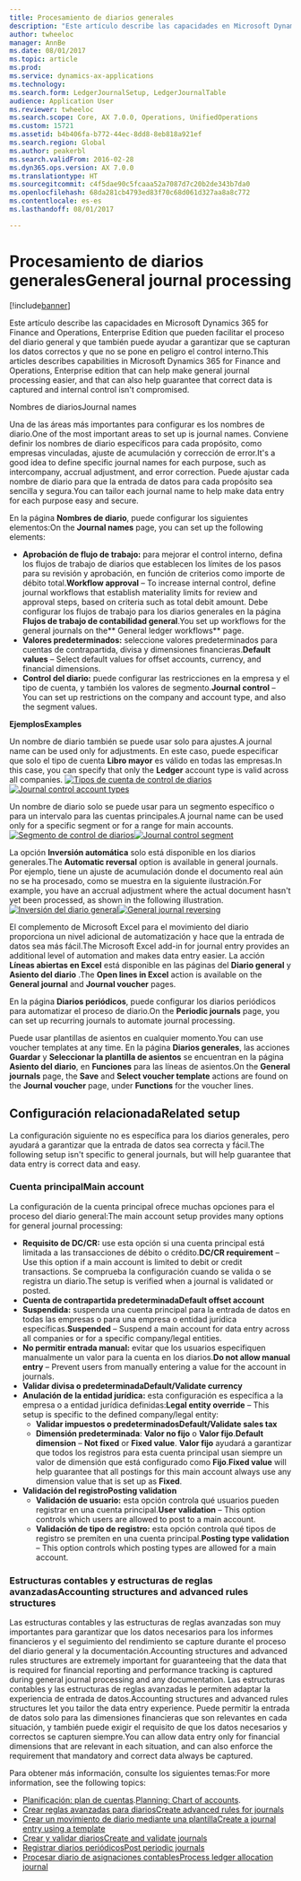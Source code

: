 ```yaml
---
title: Procesamiento de diarios generales
description: "Este artículo describe las capacidades en Microsoft Dynamics 365 for Finance and Operations, Enterprise Edition que pueden facilitar el proceso del diario general y que también puede ayudar a garantizar que se capturan los datos correctos y que no se pone en peligro el control interno."
author: twheeloc
manager: AnnBe
ms.date: 08/01/2017
ms.topic: article
ms.prod: 
ms.service: dynamics-ax-applications
ms.technology: 
ms.search.form: LedgerJournalSetup, LedgerJournalTable
audience: Application User
ms.reviewer: twheeloc
ms.search.scope: Core, AX 7.0.0, Operations, UnifiedOperations
ms.custom: 15721
ms.assetid: b4b406fa-b772-44ec-8dd8-8eb818a921ef
ms.search.region: Global
ms.author: peakerbl
ms.search.validFrom: 2016-02-28
ms.dyn365.ops.version: AX 7.0.0
ms.translationtype: HT
ms.sourcegitcommit: c4f5dae90c5fcaaa52a7087d7c20b2de343b7da0
ms.openlocfilehash: 68da281cb4793ed83f70c68d061d327aa8a8c772
ms.contentlocale: es-es
ms.lasthandoff: 08/01/2017

---
```


# <a name="general-journal-processing"></a><span data-ttu-id="39d55-103">Procesamiento de diarios generales</span><span class="sxs-lookup"><span data-stu-id="39d55-103">General journal processing</span></span>

[!include[banner](../includes/banner.md)]


<span data-ttu-id="39d55-104">Este artículo describe las capacidades en Microsoft Dynamics 365 for Finance and Operations, Enterprise Edition que pueden facilitar el proceso del diario general y que también puede ayudar a garantizar que se capturan los datos correctos y que no se pone en peligro el control interno.</span><span class="sxs-lookup"><span data-stu-id="39d55-104">This articles describes capabilities in Microsoft Dynamics 365 for Finance and Operations, Enterprise edition that can help make general journal processing easier, and that can also help guarantee that correct data is captured and internal control isn't compromised.</span></span>  

<span data-ttu-id="39d55-105">Nombres de diarios</span><span class="sxs-lookup"><span data-stu-id="39d55-105">Journal names</span></span>

<span data-ttu-id="39d55-106">Una de las áreas más importantes para configurar es los nombres de diario.</span><span class="sxs-lookup"><span data-stu-id="39d55-106">One of the most important areas to set up is journal names.</span></span> <span data-ttu-id="39d55-107">Conviene definir los nombres de diario específicos para cada propósito, como empresas vinculadas, ajuste de acumulación y corrección de error.</span><span class="sxs-lookup"><span data-stu-id="39d55-107">It's a good idea to define specific journal names for each purpose, such as intercompany, accrual adjustment, and error correction.</span></span> <span data-ttu-id="39d55-108">Puede ajustar cada nombre de diario para que la entrada de datos para cada propósito sea sencilla y segura.</span><span class="sxs-lookup"><span data-stu-id="39d55-108">You can tailor each journal name to help make data entry for each purpose easy and secure.</span></span> 

<span data-ttu-id="39d55-109">En la página **Nombres de diario**, puede configurar los siguientes elementos:</span><span class="sxs-lookup"><span data-stu-id="39d55-109">On the **Journal names** page, you can set up the following elements:</span></span>

-   <span data-ttu-id="39d55-110">**Aprobación de flujo de trabajo:** para mejorar el control interno, defina los flujos de trabajo de diarios que establecen los límites de los pasos para su revisión y aprobación, en función de criterios como importe de débito total.</span><span class="sxs-lookup"><span data-stu-id="39d55-110">**Workflow approval** – To increase internal control, define journal workflows that establish materiality limits for review and approval steps, based on criteria such as total debit amount.</span></span> <span data-ttu-id="39d55-111">Debe configurar los flujos de trabajo para los diarios generales en la página **Flujos de trabajo de contabilidad general**.</span><span class="sxs-lookup"><span data-stu-id="39d55-111">You set up workflows for the general journals on the** General ledger workflows** page.</span></span>
-   <span data-ttu-id="39d55-112">**Valores predeterminados:** seleccione valores predeterminados para cuentas de contrapartida, divisa y dimensiones financieras.</span><span class="sxs-lookup"><span data-stu-id="39d55-112">**Default values** – Select default values for offset accounts, currency, and financial dimensions.</span></span>
-   <span data-ttu-id="39d55-113">**Control del diario:** puede configurar las restricciones en la empresa y el tipo de cuenta, y también los valores de segmento.</span><span class="sxs-lookup"><span data-stu-id="39d55-113">**Journal control** – You can set up restrictions on the company and account type, and also the segment values.</span></span> 

<span data-ttu-id="39d55-114">**Ejemplos**</span><span class="sxs-lookup"><span data-stu-id="39d55-114">**Examples**</span></span>

<span data-ttu-id="39d55-115">Un nombre de diario también se puede usar solo para ajustes.</span><span class="sxs-lookup"><span data-stu-id="39d55-115">A journal name can be used only for adjustments.</span></span> <span data-ttu-id="39d55-116">En este caso, puede especificar que solo el tipo de cuenta **Libro mayor** es válido en todas las empresas.</span><span class="sxs-lookup"><span data-stu-id="39d55-116">In this case, you can specify that only the **Ledger** account type is valid across all companies.</span></span> <span data-ttu-id="39d55-117">[![Tipos de cuenta de control de diarios](./media/journal-control-account-types1.png)](./media/journal-control-account-types1.png)</span><span class="sxs-lookup"><span data-stu-id="39d55-117">[![Journal control account types](./media/journal-control-account-types1.png)](./media/journal-control-account-types1.png)</span></span>

<span data-ttu-id="39d55-118">Un nombre de diario solo se puede usar para un segmento específico o para un intervalo para las cuentas principales.</span><span class="sxs-lookup"><span data-stu-id="39d55-118">A journal name can be used only for a specific segment or for a range for main accounts.</span></span> <span data-ttu-id="39d55-119">[![Segmento de control de diarios](./media/journal-control-segment1.png)](./media/journal-control-segment1.png)</span><span class="sxs-lookup"><span data-stu-id="39d55-119">[![Journal control segment](./media/journal-control-segment1.png)](./media/journal-control-segment1.png)</span></span>

<span data-ttu-id="39d55-120">La opción **Inversión automática** solo está disponible en los diarios generales.</span><span class="sxs-lookup"><span data-stu-id="39d55-120">The **Automatic reversal** option is available in general journals.</span></span> <span data-ttu-id="39d55-121">Por ejemplo, tiene un ajuste de acumulación donde el documento real aún no se ha procesado, como se muestra en la siguiente ilustración.</span><span class="sxs-lookup"><span data-stu-id="39d55-121">For example, you have an accrual adjustment where the actual document hasn't yet been processed, as shown in the following illustration.</span></span>
<span data-ttu-id="39d55-122">[![Inversión del diario general](./media/general-journal-reversing1.png)](./media/general-journal-reversing1.png)</span><span class="sxs-lookup"><span data-stu-id="39d55-122">[![General journal reversing](./media/general-journal-reversing1.png)](./media/general-journal-reversing1.png)</span></span> 

<span data-ttu-id="39d55-123">El complemento de Microsoft Excel para el movimiento del diario proporciona un nivel adicional de automatización y hace que la entrada de datos sea más fácil.</span><span class="sxs-lookup"><span data-stu-id="39d55-123">The Microsoft Excel add-in for journal entry provides an additional level of automation and makes data entry easier.</span></span> <span data-ttu-id="39d55-124">La acción **Líneas abiertas en Excel** está disponible en las páginas del **Diario general** y **Asiento del diario** .</span><span class="sxs-lookup"><span data-stu-id="39d55-124">The **Open lines in Excel** action is available on the **General journal** and **Journal voucher** pages.</span></span> 

<span data-ttu-id="39d55-125">En la página **Diarios periódicos**, puede configurar los diarios periódicos para automatizar el proceso de diario.</span><span class="sxs-lookup"><span data-stu-id="39d55-125">On the **Periodic journals** page, you can set up recurring journals to automate journal processing.</span></span> 

<span data-ttu-id="39d55-126">Puede usar plantillas de asientos en cualquier momento.</span><span class="sxs-lookup"><span data-stu-id="39d55-126">You can use voucher templates at any time.</span></span> <span data-ttu-id="39d55-127">En la página **Diarios generales**, las acciones **Guardar** y **Seleccionar la plantilla de asientos** se encuentran en la página **Asiento del diario**, en **Funciones** para las líneas de asientos.</span><span class="sxs-lookup"><span data-stu-id="39d55-127">On the **General journals** page, the **Save** and **Select voucher template** actions are found on the **Journal voucher** page, under **Functions** for the voucher lines.</span></span>

## <a name="related-setup"></a><span data-ttu-id="39d55-128">Configuración relacionada</span><span class="sxs-lookup"><span data-stu-id="39d55-128">Related setup</span></span>
<span data-ttu-id="39d55-129">La configuración siguiente no es específica para los diarios generales, pero ayudará a garantizar que la entrada de datos sea correcta y fácil.</span><span class="sxs-lookup"><span data-stu-id="39d55-129">The following setup isn't specific to general journals, but will help guarantee that data entry is correct data and easy.</span></span>

### <a name="main-account"></a><span data-ttu-id="39d55-130">Cuenta principal</span><span class="sxs-lookup"><span data-stu-id="39d55-130">Main account</span></span>

<span data-ttu-id="39d55-131">La configuración de la cuenta principal ofrece muchas opciones para el proceso del diario general:</span><span class="sxs-lookup"><span data-stu-id="39d55-131">The main account setup provides many options for general journal processing:</span></span>

-   <span data-ttu-id="39d55-132">**Requisito de DC/CR:** use esta opción si una cuenta principal está limitada a las transacciones de débito o crédito.</span><span class="sxs-lookup"><span data-stu-id="39d55-132">**DC/CR requirement** – Use this option if a main account is limited to debit or credit transactions.</span></span> <span data-ttu-id="39d55-133">Se comprueba la configuración cuando se valida o se registra un diario.</span><span class="sxs-lookup"><span data-stu-id="39d55-133">The setup is verified when a journal is validated or posted.</span></span>
-   <span data-ttu-id="39d55-134">**Cuenta de contrapartida predeterminada**</span><span class="sxs-lookup"><span data-stu-id="39d55-134">**Default offset account**</span></span>
-   <span data-ttu-id="39d55-135">**Suspendida:** suspenda una cuenta principal para la entrada de datos en todas las empresas o para una empresa o entidad jurídica específicas.</span><span class="sxs-lookup"><span data-stu-id="39d55-135">**Suspended** – Suspend a main account for data entry across all companies or for a specific company/legal entities.</span></span>
-   <span data-ttu-id="39d55-136">**No permitir entrada manual:** evitar que los usuarios especifiquen manualmente un valor para la cuenta en los diarios.</span><span class="sxs-lookup"><span data-stu-id="39d55-136">**Do not allow manual entry** – Prevent users from manually entering a value for the account in journals.</span></span>
-   <span data-ttu-id="39d55-137">**Validar divisa o predeterminada**</span><span class="sxs-lookup"><span data-stu-id="39d55-137">**Default/Validate currency**</span></span>
-   <span data-ttu-id="39d55-138">**Anulación de la entidad jurídica:** esta configuración es específica a la empresa o a entidad jurídica definidas:</span><span class="sxs-lookup"><span data-stu-id="39d55-138">**Legal entity override** – This setup is specific to the defined company/legal entity:</span></span>
    -   <span data-ttu-id="39d55-139">**Validar impuestos o predeterminados**</span><span class="sxs-lookup"><span data-stu-id="39d55-139">**Default/Validate sales tax**</span></span>
    -   <span data-ttu-id="39d55-140">**Dimensión predeterminada**: **Valor no fijo** o **Valor fijo**.</span><span class="sxs-lookup"><span data-stu-id="39d55-140">**Default dimension** – **Not fixed** or **Fixed value**.</span></span> <span data-ttu-id="39d55-141">**Valor fijo** ayudará a garantizar que todos los registros para esta cuenta principal usan siempre un valor de dimensión que está configurado como **Fijo**.</span><span class="sxs-lookup"><span data-stu-id="39d55-141">**Fixed value** will help guarantee that all postings for this main account always use any dimension value that is set up as **Fixed**.</span></span>
-   <span data-ttu-id="39d55-142">**Validación del registro**</span><span class="sxs-lookup"><span data-stu-id="39d55-142">**Posting validation**</span></span>
    -   <span data-ttu-id="39d55-143">**Validación de usuario:** esta opción controla qué usuarios pueden registrar en una cuenta principal.</span><span class="sxs-lookup"><span data-stu-id="39d55-143">**User validation** – This option controls which users are allowed to post to a main account.</span></span>
    -   <span data-ttu-id="39d55-144">**Validación de tipo de registro:** esta opción controla qué tipos de registro se premiten en una cuenta principal.</span><span class="sxs-lookup"><span data-stu-id="39d55-144">**Posting type validation** – This option controls which posting types are allowed for a main account.</span></span>

### <a name="accounting-structures-and-advanced-rules-structures"></a><span data-ttu-id="39d55-145">Estructuras contables y estructuras de reglas avanzadas</span><span class="sxs-lookup"><span data-stu-id="39d55-145">Accounting structures and advanced rules structures</span></span>

<span data-ttu-id="39d55-146">Las estructuras contables y las estructuras de reglas avanzadas son muy importantes para garantizar que los datos necesarios para los informes financieros y el seguimiento del rendimiento se capture durante el proceso del diario general y la documentación.</span><span class="sxs-lookup"><span data-stu-id="39d55-146">Accounting structures and advanced rules structures are extremely important for guaranteeing that the data that is required for financial reporting and performance tracking is captured during general journal processing and any documentation.</span></span> <span data-ttu-id="39d55-147">Las estructuras contables y las estructuras de reglas avanzadas le permiten adaptar la experiencia de entrada de datos.</span><span class="sxs-lookup"><span data-stu-id="39d55-147">Accounting structures and advanced rules structures let you tailor the data entry experience.</span></span> <span data-ttu-id="39d55-148">Puede permitir la entrada de datos solo para las dimensiones financieras que son relevantes en cada situación, y también puede exigir el requisito de que los datos necesarios y correctos se capturen siempre.</span><span class="sxs-lookup"><span data-stu-id="39d55-148">You can allow data entry only for financial dimensions that are relevant in each situation, and can also enforce the requirement that mandatory and correct data always be captured.</span></span>

<span data-ttu-id="39d55-149">Para obtener más información, consulte los siguientes temas:</span><span class="sxs-lookup"><span data-stu-id="39d55-149">For more information, see the following topics:</span></span>
- <span data-ttu-id="39d55-150">[Planificación: plan de cuentas](plan-chart-of-accounts.md).</span><span class="sxs-lookup"><span data-stu-id="39d55-150">[Planning: Chart of accounts](plan-chart-of-accounts.md).</span></span> 
- [<span data-ttu-id="39d55-151">Crear reglas avanzadas para diarios</span><span class="sxs-lookup"><span data-stu-id="39d55-151">Create advanced rules for journals</span></span>](tasks/create-advanced-rules-journals.md)
- [<span data-ttu-id="39d55-152">Crear un movimiento de diario mediante una plantilla</span><span class="sxs-lookup"><span data-stu-id="39d55-152">Create a journal entry using a template</span></span>](tasks/create-journal-entry-template.md)
- [<span data-ttu-id="39d55-153">Crear y validar diarios</span><span class="sxs-lookup"><span data-stu-id="39d55-153">Create and validate journals</span></span>](tasks/create-validate-journals.md)
- [<span data-ttu-id="39d55-154">Registrar diarios periódicos</span><span class="sxs-lookup"><span data-stu-id="39d55-154">Post periodic journals</span></span>](tasks/post-periodic-journals.md)
- [<span data-ttu-id="39d55-155">Procesar diario de asignaciones contables</span><span class="sxs-lookup"><span data-stu-id="39d55-155">Process ledger allocation journal</span></span>](tasks/process-ledger-allocation-journal.md)



